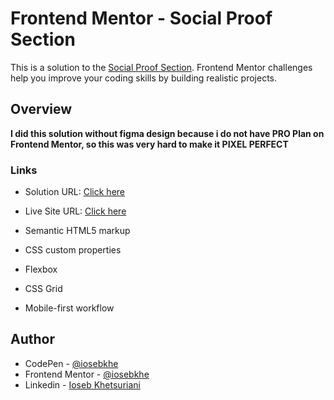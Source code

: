 # Frontend Mentor - Social Proof Section

This is a solution to the [Social Proof Section](https://www.frontendmentor.io/challenges/social-proof-section-6e0qTv_bA). Frontend Mentor challenges help you improve your coding skills by building realistic projects.

## Overview

**I did this solution without figma design because i do not have PRO Plan on Frontend Mentor, so this was very hard to make it PIXEL PERFECT**

### Links

- Solution URL: [Click here](https://www.frontendmentor.io/solutions/social-proof-challenge-H139PZA75)
- Live Site URL: [Click here](https://iosebkhe.github.io/social-proof-section-master/)

- Semantic HTML5 markup
- CSS custom properties
- Flexbox
- CSS Grid
- Mobile-first workflow

## Author

- CodePen - [@iosebkhe](https://codepen.io/iosebkhe)
- Frontend Mentor - [@iosebkhe](https://www.frontendmentor.io/profile/yourusername)
- Linkedin - [Ioseb Khetsuriani](https://www.linkedin.com/in/ioseb-khetsuriani-1831801b5/)

